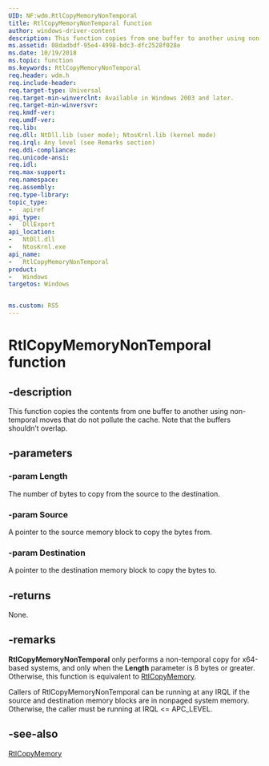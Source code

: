 ```yaml
---
UID: NF:wdm.RtlCopyMemoryNonTemporal
title: RtlCopyMemoryNonTemporal function
author: windows-driver-content
description: This function copies from one buffer to another using non-temporal moves that do not pollute the cache. The buffers shouldn’t overlap.
ms.assetid: 08dadbdf-95e4-4998-bdc3-dfc2528f028e
ms.date: 10/19/2018
ms.topic: function
ms.keywords: RtlCopyMemoryNonTemporal
req.header: wdm.h
req.include-header:
req.target-type: Universal
req.target-min-winverclnt: Available in Windows 2003 and later.
req.target-min-winversvr:
req.kmdf-ver:
req.umdf-ver:
req.lib:
req.dll: NtDll.lib (user mode); NtosKrnl.lib (kernel mode)
req.irql: Any level (see Remarks section)
req.ddi-compliance:
req.unicode-ansi:
req.idl:
req.max-support:
req.namespace:
req.assembly:
req.type-library: 
topic_type: 
-	apiref
api_type: 
-	DllExport
api_location: 
-	NtDll.dll
-	NtosKrnl.exe
api_name: 
-	RtlCopyMemoryNonTemporal
product:
-	Windows
targetos: Windows


ms.custom: RS5
---
```


# RtlCopyMemoryNonTemporal function


## -description

This function copies the contents from one buffer to another using non-temporal moves that do not pollute the cache. Note that the buffers shouldn’t overlap.

## -parameters

### -param Length
The number of bytes to copy from the source to the destination.

### -param Source
A pointer to the source memory block to copy the bytes from.

### -param Destination
A pointer to the destination memory block to copy the bytes to.

## -returns
None.

## -remarks

**RtlCopyMemoryNonTemporal** only performs a non-temporal copy for x64-based systems, and only when the **Length** parameter is 8 bytes or greater. Otherwise, this function is equivalent to [RtlCopyMemory](https://docs.microsoft.com/windows-hardware/drivers/ddi/content/wdm/nf-wdm-rtlcopymemory).

Callers of RtlCopyMemoryNonTemporal can be running at any IRQL if the source and destination memory blocks are in nonpaged system memory. Otherwise, the caller must be running at IRQL <= APC_LEVEL.


## -see-also

[RtlCopyMemory](https://docs.microsoft.com/windows-hardware/drivers/ddi/content/wdm/nf-wdm-rtlcopymemory)
